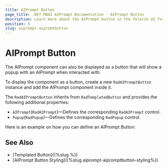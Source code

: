 ```yaml
---
title: AIPrompt Button
page_title: .NET MAUI AIPrompt Documentation - AIPrompt Button
description: Learn more about the AIPrompt button in the Telerik UI for .NET MAUI AIPrompt control.
position: 5
slug: aiprompt-aipromtbutton
---
```


# AIPrompt Button

The AIPrompt component can also be displayed as a button that will show a popup with an AIPrompt when interacted with. 

To display the component as a button, create a new `RadAIPromptButton` instance and add the AIPrompt component inside it.

The `RadAIPromptButton` inherits from `RadTemplatedButton` and provides the following additional properties:

* `AIPrompt`(`RadAIPrompt`)&mdash;Defines the corresponding `RadAIPrompt` control.
* `Popup`(`RadPopup`)&mdash;Defines the corresponding `RadPopup` control.

Here is an example on how you can define an AIPrompt Button:

<snippet id='aiprompt-airpromtbutton-xaml' />

## See Also

- [Templated Button]({%slug %})
- [AIPrompt Button Styling]({%slug aiprompt-aipromptbutton-styling%})
